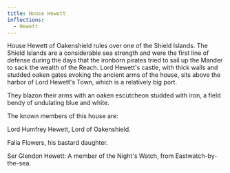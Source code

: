 ```yaml
---
title: House Hewett
inflections:
  - Hewett
---
```


House Hewett of Oakenshield rules over one of the Shield Islands. The Shield Islands are a considerable sea strength and were the first line of defense during the days that the ironborn pirates tried to sail up the Mander to sack the wealth of the Reach. Lord Hewett's castle, with thick walls and studded oaken gates evoking the ancient arms of the house, sits above the harbor of Lord Hewett's Town, which is a relatively big port.

They blazon their arms with an oaken escutcheon studded with iron, a field bendy of undulating blue and white.

The known members of this house are:

Lord Humfrey Hewett, Lord of Oakenshield.

Falia Flowers, his bastard daughter.

Ser Glendon Hewett: A member of the Night's Watch, from Eastwatch-by-the-sea.


